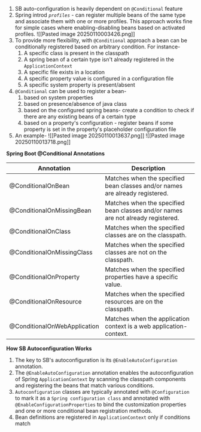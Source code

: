 
1. SB auto-configuration is heavily dependent on `@Conditional` feature
2. Spring introd *`profiles`* - can register multiple beans of the same type and associate them with one or more profiles. This approach works fine for simple cases where enabling-disabling beans based on activated profiles.
   ![[Pasted image 20250110003426.png]]
3.  To provide more flexibility, with `@Conditional` approach a bean can be conditionally registered based on arbitrary condition. For instance-
	1. A specific class is present in the classpath
	2. A spring bean of a certain type isn't already registered in the `ApplicationContext`
	3. A specific file exists in a location
	4. A specific property value is configured in a configuration file
	5. A specific system property is present/absent
4. `@Conditional` can be used to register a bean-
	1. based on system properties
	2. based on presence/absence of java class
	3. based on the configured spring beans- create a condition to check if there are any existing beans of a certain type
	4. based on a property's configuration - register beans if some property is set in the property's placeholder configuration file
5. An example-
   ![[Pasted image 20250110013637.png]]
   ![[Pasted image 20250110013718.png]]

**Spring Boot @Conditional Annotations**

| Annotation                   | Description                                                                      |
| ---------------------------- | -------------------------------------------------------------------------------- |
| @ConditionalOnBean           | Matches when the specified bean classes and/or names are already registered.     |
| @ConditionalOnMissingBean    | Matches when the specified bean classes and/or names are not already registered. |
| @ConditionalOnClass          | Matches when the specified classes are on the classpath.                         |
| @ConditionalOnMissingClass   | Matches when the specified classes are not on the classpath.                     |
| @ConditionalOnProperty       | Matches when the specified properties have a specific value.                     |
| @ConditionalOnResource       | Matches when the specified resources are on the classpath.                       |
| @ConditionalOnWebApplication | Matches when the application context is a web application-context.               |

 **How SB Autoconfiguration Works**
 1. The key to SB's autoconfiguration is its `@EnableAutoConfiguration` annotation.
 2. The `@EnableAutoConfiguration` annotation enables the autoconfiguration of Spring `ApplicationContext` by scanning the classpath components and registering the beans that match various conditions.
 3. `Autoconfiguration` classes are typically annotated with `@Configuration` to mark it as a `Spring configuration class` and annotated with `@EnableConfigurationProperties` to bind the customization properties and one or more conditional bean registration methods.
 4. Bean definitions are registered in `ApplicationContext` only if conditions match